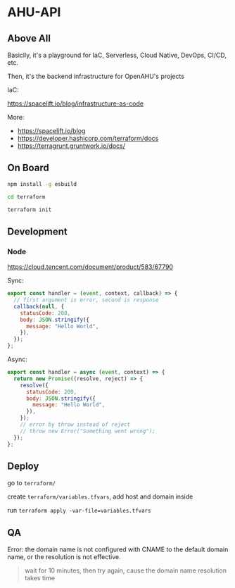 # AHU-API

## Above All

Basiclly, it's a playground for IaC, Serverless, Cloud Native, DevOps, CI/CD, etc.

Then, it's the backend infrastructure for OpenAHU's projects

IaC: 

https://spacelift.io/blog/infrastructure-as-code

More: 

- https://spacelift.io/blog
- https://developer.hashicorp.com/terraform/docs
- https://terragrunt.gruntwork.io/docs/

## On Board

```bash
npm install -g esbuild

cd terraform

terraform init
```

## Development

### Node

https://cloud.tencent.com/document/product/583/67790

Sync:

```js
export const handler = (event, context, callback) => {
  // first argument is error, second is response
  callback(null, {
    statusCode: 200,
    body: JSON.stringify({
      message: "Hello World",
    }),
  });
};
```

Async:

```js
export const handler = async (event, context) => {
  return new Promise((resolve, reject) => {
    resolve({
      statusCode: 200,
      body: JSON.stringify({
        message: "Hello World",
      }),
    });
    // error by throw instead of reject
    // throw new Error("Something went wrong");
  }); 
};
```

## Deploy

go to `terraform/`

create `terraform/variables.tfvars`, add host and domain inside

run `terraform apply -var-file=variables.tfvars`

## QA

Error: the domain name is not configured with CNAME to the default domain name, or the resolution is not effective.

> wait for 10 minutes, then try again, cause the domain name resolution takes time
